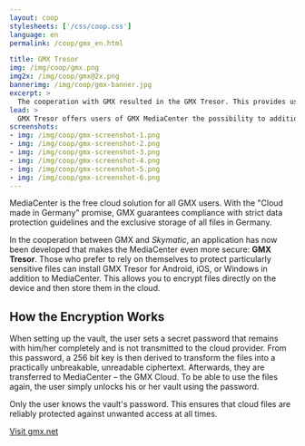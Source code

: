 ```yaml
---
layout: coop
stylesheets: ['/css/coop.css']
language: en
permalink: /coop/gmx_en.html

title: GMX Tresor
img: /img/coop/gmx.png
img2x: /img/coop/gmx@2x.png
bannerimg: /img/coop/gmx-banner.jpg
excerpt: >
  The cooperation with GMX resulted in the GMX Tresor. This provides users of GMX MediaCenter with the option to add further protection: With this application, they are automatically encrypted on the respective device and then transferred to the cloud.
lead: >
  GMX Tresor offers users of GMX MediaCenter the possibility to additionally protect their files: Thanks to this application, they are automatically encrypted on the respective device and then transferred to the cloud.
screenshots:
- img: /img/coop/gmx-screenshot-1.png
- img: /img/coop/gmx-screenshot-2.png
- img: /img/coop/gmx-screenshot-3.png
- img: /img/coop/gmx-screenshot-4.png
- img: /img/coop/gmx-screenshot-5.png
- img: /img/coop/gmx-screenshot-6.png
---
```

MediaCenter is the free cloud solution for all GMX users. With the "Cloud made in Germany" promise, GMX guarantees compliance with strict data protection guidelines and the exclusive storage of all files in Germany.

In the cooperation between GMX and _Skymatic_, an application has now been developed that makes the MediaCenter even more secure: **GMX Tresor**. Those who prefer to rely on themselves to protect particularly sensitive files can install GMX Tresor for Android, iOS, or Windows in addition to MediaCenter. This allows you to encrypt files directly on the device and then store them in the cloud.

## How the Encryption Works
When setting up the vault, the user sets a secret password that remains with him/her completely and is not transmitted to the cloud provider. From this password, a 256 bit key is then derived to transform the files into a practically unbreakable, unreadable ciphertext. Afterwards, they are transferred to MediaCenter – the GMX Cloud. To be able to use the files again, the user simply unlocks his or her vault using the password.

Only the user knows the vault's password. This ensures that cloud files are reliably protected against unwanted access at all times.

<a class="btn btn-primary" href="https://www.gmx.net/produkte/mediacenter/cloud-verschluesselung/" target="_blank"><span class="glyphicon glyphicon-link"></span> Visit gmx.net</a>
